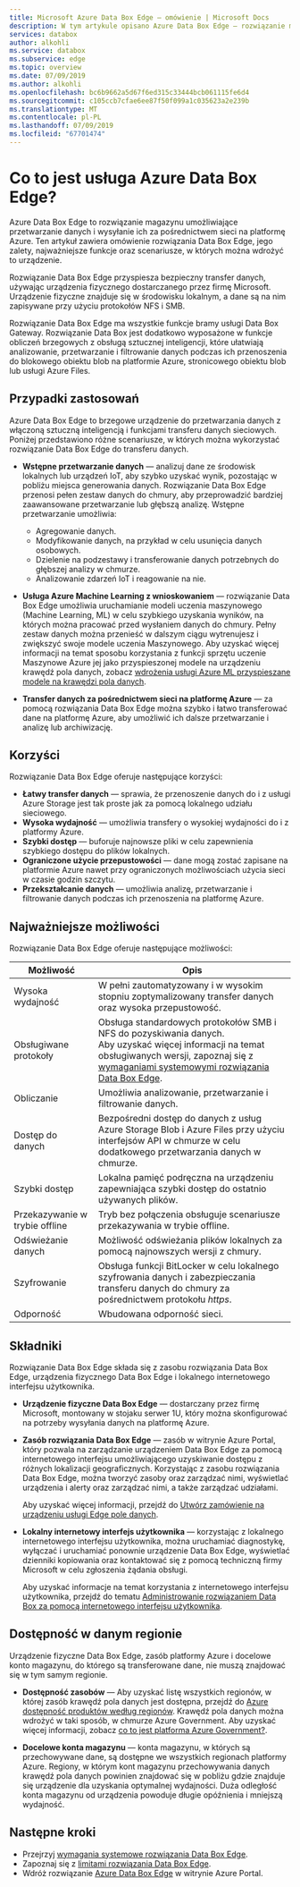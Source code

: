 ```yaml
---
title: Microsoft Azure Data Box Edge — omówienie | Microsoft Docs
description: W tym artykule opisano Azure Data Box Edge — rozwiązanie magazynu, które za pomocą urządzenia fizycznego realizuje oparty na sieci transfer na platformę Azure.
services: databox
author: alkohli
ms.service: databox
ms.subservice: edge
ms.topic: overview
ms.date: 07/09/2019
ms.author: alkohli
ms.openlocfilehash: bc6b9662a5d67f6ed315c33444bcb061115fe6d4
ms.sourcegitcommit: c105ccb7cfae6ee87f50f099a1c035623a2e239b
ms.translationtype: MT
ms.contentlocale: pl-PL
ms.lasthandoff: 07/09/2019
ms.locfileid: "67701474"
---
```

# <a name="what-is-azure-data-box-edge"></a>Co to jest usługa Azure Data Box Edge? 

Azure Data Box Edge to rozwiązanie magazynu umożliwiające przetwarzanie danych i wysyłanie ich za pośrednictwem sieci na platformę Azure. Ten artykuł zawiera omówienie rozwiązania Data Box Edge, jego zalety, najważniejsze funkcje oraz scenariusze, w których można wdrożyć to urządzenie. 

Rozwiązanie Data Box Edge przyspiesza bezpieczny transfer danych, używając urządzenia fizycznego dostarczanego przez firmę Microsoft. Urządzenie fizyczne znajduje się w środowisku lokalnym, a dane są na nim zapisywane przy użyciu protokołów NFS i SMB. 

Rozwiązanie Data Box Edge ma wszystkie funkcje bramy usługi Data Box Gateway. Rozwiązanie Data Box jest dodatkowo wyposażone w funkcje obliczeń brzegowych z obsługą sztucznej inteligencji, które ułatwiają analizowanie, przetwarzanie i filtrowanie danych podczas ich przenoszenia do blokowego obiektu blob na platformie Azure, stronicowego obiektu blob lub usługi Azure Files.  

## <a name="use-cases"></a>Przypadki zastosowań

Azure Data Box Edge to brzegowe urządzenie do przetwarzania danych z włączoną sztuczną inteligencją i funkcjami transferu danych sieciowych. Poniżej przedstawiono różne scenariusze, w których można wykorzystać rozwiązanie Data Box Edge do transferu danych.

- **Wstępne przetwarzanie danych** — analizuj dane ze środowisk lokalnych lub urządzeń IoT, aby szybko uzyskać wynik, pozostając w pobliżu miejsca generowania danych. Rozwiązanie Data Box Edge przenosi pełen zestaw danych do chmury, aby przeprowadzić bardziej zaawansowane przetwarzanie lub głębszą analizę.  Wstępne przetwarzanie umożliwia: 

    - Agregowanie danych.
    - Modyfikowanie danych, na przykład w celu usunięcia danych osobowych.
    - Dzielenie na podzestawy i transferowanie danych potrzebnych do głębszej analizy w chmurze.
    - Analizowanie zdarzeń IoT i reagowanie na nie. 

- **Usługa Azure Machine Learning z wnioskowaniem** — rozwiązanie Data Box Edge umożliwia uruchamianie modeli uczenia maszynowego (Machine Learning, ML) w celu szybkiego uzyskania wyników, na których można pracować przed wysłaniem danych do chmury. Pełny zestaw danych można przenieść w dalszym ciągu wytrenujesz i zwiększyć swoje modele uczenia Maszynowego. Aby uzyskać więcej informacji na temat sposobu korzystania z funkcji sprzętu uczenie Maszynowe Azure jej jako przyspieszonej modele na urządzeniu krawędź pola danych, zobacz [wdrożenia usługi Azure ML przyspieszane modele na krawędzi pola danych](https://docs.microsoft.com/azure/machine-learning/service/how-to-deploy-fpga-web-service#deploy-to-a-local-edge-server).

- **Transfer danych za pośrednictwem sieci na platformę Azure** — za pomocą rozwiązania Data Box Edge można szybko i łatwo transferować dane na platformę Azure, aby umożliwić ich dalsze przetwarzanie i analizę lub archiwizację. 

## <a name="benefits"></a>Korzyści

Rozwiązanie Data Box Edge oferuje następujące korzyści:

- **Łatwy transfer danych** — sprawia, że przenoszenie danych do i z usługi Azure Storage jest tak proste jak za pomocą lokalnego udziału sieciowego.  
- **Wysoka wydajność** — umożliwia transfery o wysokiej wydajności do i z platformy Azure. 
- **Szybki dostęp** — buforuje najnowsze pliki w celu zapewnienia szybkiego dostępu do plików lokalnych.  
- **Ograniczone użycie przepustowości** — dane mogą zostać zapisane na platformie Azure nawet przy ograniczonych możliwościach użycia sieci w czasie godzin szczytu.  
- **Przekształcanie danych** — umożliwia analizę, przetwarzanie i filtrowanie danych podczas ich przenoszenia na platformę Azure.

## <a name="key-capabilities"></a>Najważniejsze możliwości

Rozwiązanie Data Box Edge oferuje następujące możliwości:

|Możliwość |Opis  |
|---------|---------|
|Wysoka wydajność     | W pełni zautomatyzowany i w wysokim stopniu zoptymalizowany transfer danych oraz wysoka przepustowość.|
|Obsługiwane protokoły     | Obsługa standardowych protokołów SMB i NFS do pozyskiwania danych. <br> Aby uzyskać więcej informacji na temat obsługiwanych wersji, zapoznaj się z [wymaganiami systemowymi rozwiązania Data Box Edge](data-box-edge-system-requirements.md).|
|Obliczanie       |Umożliwia analizowanie, przetwarzanie i filtrowanie danych.|
|Dostęp do danych     | Bezpośredni dostęp do danych z usług Azure Storage Blob i Azure Files przy użyciu interfejsów API w chmurze w celu dodatkowego przetwarzania danych w chmurze.|
|Szybki dostęp     | Lokalna pamięć podręczna na urządzeniu zapewniająca szybki dostęp do ostatnio używanych plików.|
|Przekazywanie w trybie offline     | Tryb bez połączenia obsługuje scenariusze przekazywania w trybie offline.|
|Odświeżanie danych     | Możliwość odświeżania plików lokalnych za pomocą najnowszych wersji z chmury.|
|Szyfrowanie    | Obsługa funkcji BitLocker w celu lokalnego szyfrowania danych i zabezpieczania transferu danych do chmury za pośrednictwem protokołu *https*.       |
|Odporność     | Wbudowana odporność sieci.        |


## <a name="components"></a>Składniki

Rozwiązanie Data Box Edge składa się z zasobu rozwiązania Data Box Edge, urządzenia fizycznego Data Box Edge i lokalnego internetowego interfejsu użytkownika.

* **Urządzenie fizyczne Data Box Edge** — dostarczany przez firmę Microsoft, montowany w stojaku serwer 1U, który można skonfigurować na potrzeby wysyłania danych na platformę Azure. 
    
* **Zasób rozwiązania Data Box Edge** — zasób w witrynie Azure Portal, który pozwala na zarządzanie urządzeniem Data Box Edge za pomocą internetowego interfejsu umożliwiającego uzyskiwanie dostępu z różnych lokalizacji geograficznych. Korzystając z zasobu rozwiązania Data Box Edge, można tworzyć zasoby oraz zarządzać nimi, wyświetlać urządzenia i alerty oraz zarządzać nimi, a także zarządzać udziałami.  

    <!--![The Data Box Edge service in Azure portal](media/data-box-overview/data-box-Edge-service1.png)-->

    Aby uzyskać więcej informacji, przejdź do [Utwórz zamówienie na urządzeniu usługi Edge pole danych](data-box-edge-deploy-prep.md#create-a-new-resource).

* **Lokalny internetowy interfejs użytkownika** — korzystając z lokalnego internetowego interfejsu użytkownika, można uruchamiać diagnostykę, wyłączać i uruchamiać ponownie urządzenie Data Box Edge, wyświetlać dzienniki kopiowania oraz kontaktować się z pomocą techniczną firmy Microsoft w celu zgłoszenia żądania obsługi.

    <!--![The Data Box Edge local web UI](media/data-box-Edge-overview/data-box-Edge-local-web-ui.png)-->

    Aby uzyskać informacje na temat korzystania z internetowego interfejsu użytkownika, przejdź do tematu [Administrowanie rozwiązaniem Data Box za pomocą internetowego interfejsu użytkownika](data-box-edge-manage-access-power-connectivity-mode.md).


## <a name="region-availability"></a>Dostępność w danym regionie

Urządzenie fizyczne Data Box Edge, zasób platformy Azure i docelowe konto magazynu, do którego są transferowane dane, nie muszą znajdować się w tym samym regionie.

- **Dostępność zasobów** — Aby uzyskać listę wszystkich regionów, w której zasób krawędź pola danych jest dostępna, przejdź do [Azure dostępność produktów według regionów](https://azure.microsoft.com/global-infrastructure/services/?products=databox&regions=all). Krawędź pola danych można wdrożyć w taki sposób, w chmurze Azure Government. Aby uzyskać więcej informacji, zobacz [co to jest platforma Azure Government?](https://docs.microsoft.com/azure/azure-government/documentation-government-welcome).
    
- **Docelowe konta magazynu** — konta magazynu, w których są przechowywane dane, są dostępne we wszystkich regionach platformy Azure. Regiony, w którym kont magazynu przechowywania danych krawędź pola danych powinien znajdować się w pobliżu gdzie znajduje się urządzenie dla uzyskania optymalnej wydajności. Duża odległość konta magazynu od urządzenia powoduje długie opóźnienia i mniejszą wydajność. 


## <a name="next-steps"></a>Następne kroki

- Przejrzyj [wymagania systemowe rozwiązania Data Box Edge](data-box-edge-system-requirements.md).
- Zapoznaj się z [limitami rozwiązania Data Box Edge](data-box-edge-limits.md).
- Wdróż rozwiązanie [Azure Data Box Edge](data-box-edge-deploy-prep.md) w witrynie Azure Portal.





